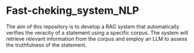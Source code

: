 # Fast-cheking_system_NLP
The aim of this repository is to develop a RAG system that automatically verifies the veracity of a statement using a specific corpus. The system will retrieve relevant information from the corpus and employ an LLM to assess the truthfulness of the statement.
